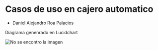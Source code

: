 # Casos de uso en cajero automatico

+ Daniel Alejandro Roa Palacios

Diagrama genenrado en Lucidchart

![No se encontro la imagen](https://github.com/DanielAlejandroRoaPalacios/Caso_de_uso_cajero/blob/master/Diagrama.png)